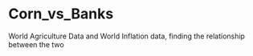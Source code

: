 # Corn_vs_Banks
World Agriculture Data and World Inflation data, finding the relationship between the two
